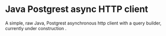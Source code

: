 # Java Postgrest async HTTP client 

A simple, raw Java, Postgrest asynchronous http client with a query builder, 
currently under construction .